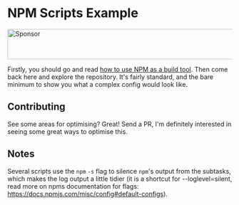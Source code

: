 # NPM Scripts Example

<a target='_blank' rel='nofollow' href='https://app.codesponsor.io/link/ygkcNhfZ9nTDeVM6P8LSGn1C/keithamus/npm-scripts-example'>  <img alt='Sponsor' width='888' height='68' src='https://app.codesponsor.io/embed/ygkcNhfZ9nTDeVM6P8LSGn1C/keithamus/npm-scripts-example.svg' /></a>

Firstly, you should go and read [how to use NPM as a build tool][post]. Then
come back here and explore the repository. It's fairly standard, and the bare
minimum to show you what a complex config would look like.

## Contributing

See some areas for optimising? Great! Send a PR, I'm definitely interested in
seeing some great ways to optimise this.

## Notes

Several scripts use the `npm` `-s` flag to silence `npm`'s output from the subtasks, which makes the log output a little tidier (it is a shortcut for --loglevel=silent, read more on npms documentation for flags: https://docs.npmjs.com/misc/config#default-configs).

[post]: http://blog.keithcirkel.co.uk/how-to-use-npm-as-a-build-tool
